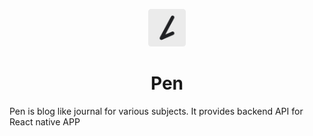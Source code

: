 <p align="center">
  <a href="https://www.tihomir-selak.from.hr/">
    <img alt="Logo" src="./content/images/logo.svg" width="60" />
  </a>
</p>
<h1 align="center">
  Pen
</h1>

Pen is blog like journal for various subjects. It provides backend API for React native APP
